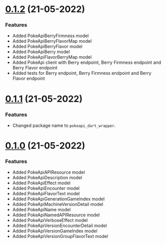# [0.1.2](https://github.com/pongloongyeat/pokeapi_dart_wrapper/compare/v0.1.1...v0.1.2) (21-05-2022)

### Features

- Added PokeApiBerryFirmness model
- Added PokeApiBerryFlavorMap model
- Added PokeApiBerryFlavor model
- Added PokeApiBerry model
- Added PokeApiFlavorBerryMap model
- Added PokeApi client with Berry endpoint, Berry Firmness endpoint and Berry Flavor endpoint
- Added tests for Berry endpoint, Berry Firmness endpoint and Berry Flavor endpoint

# [0.1.1](https://github.com/pongloongyeat/pokeapi_dart_wrapper/compare/v0.1.0...v0.1.1) (21-05-2022)

### Features

- Changed package name to `pokeapi_dart_wrapper`.

# [0.1.0](https://github.com/pongloongyeat/pokeapi_dart_wrapper/compare/e1807e5b01f39cbff7faacaa05f597f99c243405...v0.1.0) (21-05-2022)

### Features

- Added PokeApiAPIResource model
- Added PokeApiDescription model
- Added PokeApiEffect model
- Added PokeApiEncounter model
- Added PokeApiFlavorText model
- Added PokeApiGenerationGameIndex model
- Added PokeApiMachineVersionDetail model
- Added PokeApiName model
- Added PokeApiNamedAPIResource model
- Added PokeApiVerboseEffect model
- Added PokeApiVersionEncounterDetail model
- Added PokeApiVersionGameIndex model
- Added PokeApiVersionGroupFlavorText model